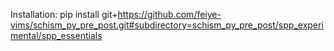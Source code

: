 Installation:
pip install git+https://github.com/feiye-vims/schism_py_pre_post.git#subdirectory=schism_py_pre_post/spp_experimental/spp_essentials

